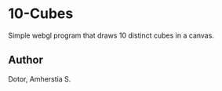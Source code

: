 # 10-Cubes

Simple webgl program that draws 10 distinct cubes in a canvas.

## Author
Dotor, Amherstia S.
